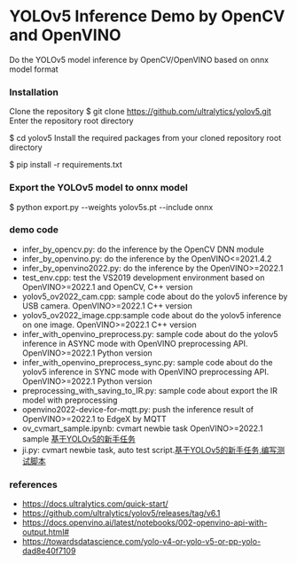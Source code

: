 # YOLOv5 Inference Demo by OpenCV and OpenVINO
Do the YOLOv5 model inference by OpenCV/OpenVINO based on onnx model format
### Installation
Clone the repository
$ git clone https://github.com/ultralytics/yolov5.git
Enter the repository root directory

$ cd yolov5
Install the required packages from your cloned repository root directory

$ pip install -r requirements.txt

### Export the YOLOv5 model to onnx model
$ python export.py --weights yolov5s.pt --include onnx

### demo code
+ infer_by_opencv.py: do the inference by the OpenCV DNN module
+ infer_by_openvino.py: do the inference by the OpenVINO<=2021.4.2
+ infer_by_openvino2022.py: do the inference by the OpenVINO>=2022.1
+ test_env.cpp: test the VS2019 development environment based on OpenVINO>=2022.1 and OpenCV, C++ version
+ yolov5_ov2022_cam.cpp: sample code about do the yolov5 inference by USB camera. OpenVINO>=2022.1 C++ version
+ yolov5_ov2022_image.cpp:sample code about do the yolov5 inference on one image. OpenVINO>=2022.1 C++ version
+ infer_with_openvino_preprocess.py: sample code about do the yolov5 inference in ASYNC mode with OpenVINO preprocessing API. OpenVINO>=2022.1 Python version
+ infer_with_openvino_preprocess_sync.py: sample code about do the yolov5 inference in SYNC mode with OpenVINO preprocessing API. OpenVINO>=2022.1 Python version
+ preprocessing_with_saving_to_IR.py: sample code about export the IR model with preprocessing
+ openvino2022-device-for-mqtt.py: push the inference result of OpenVINO>=2022.1 to EdgeX by MQTT
+ ov_cvmart_sample.ipynb: cvmart newbie task OpenVINO>=2022.1 sample [基于YOLOv5的新手任务](https://www.cvmart.net/document)
+ ji.py: cvmart newbie task, auto test script.[基于YOLOv5的新手任务,编写测试脚本](https://www.cvmart.net/document)

### references
+ https://docs.ultralytics.com/quick-start/
+ https://github.com/ultralytics/yolov5/releases/tag/v6.1
+ https://docs.openvino.ai/latest/notebooks/002-openvino-api-with-output.html#
+ https://towardsdatascience.com/yolo-v4-or-yolo-v5-or-pp-yolo-dad8e40f7109
